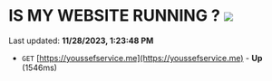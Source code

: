 # IS MY WEBSITE RUNNING ? [![](https://img.shields.io/static/v1?label=Sponsor&message=%E2%9D%A4&logo=GitHub&color=%23fe8e86)](https://github.com/sponsors/<username>)

Last updated: **11/28/2023, 1:23:48 PM**

- `GET` [https://youssefservice.me](https://youssefservice.me) - **Up** (1546ms)

